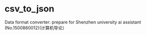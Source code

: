 # csv_to_json

Data format converter: prepare for Shenzhen university ai assistant (No.1500860012)(计算机导论）
